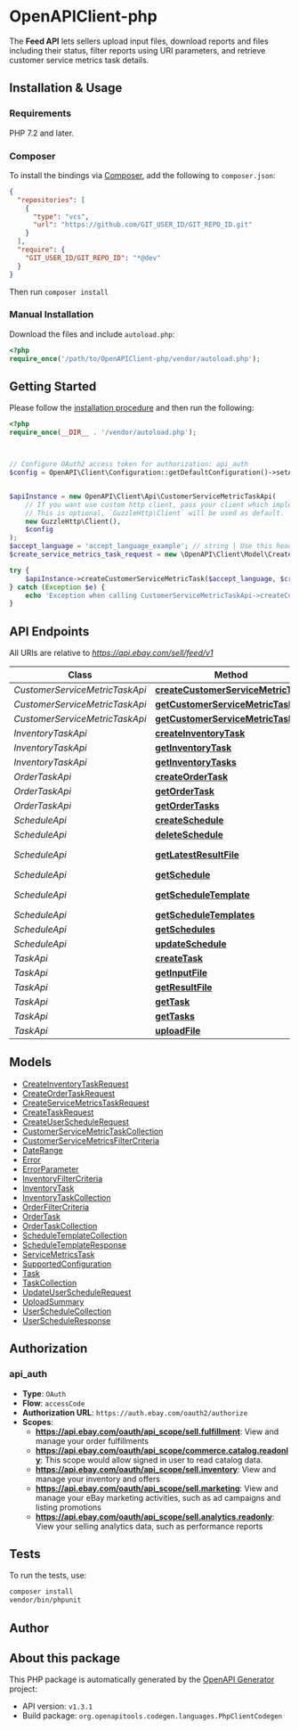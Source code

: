 # OpenAPIClient-php

<p>The <strong>Feed API</strong> lets sellers upload input files, download reports and files including their status, filter reports using URI parameters, and retrieve customer service metrics task details.</p>


## Installation & Usage

### Requirements

PHP 7.2 and later.

### Composer

To install the bindings via [Composer](https://getcomposer.org/), add the following to `composer.json`:

```json
{
  "repositories": [
    {
      "type": "vcs",
      "url": "https://github.com/GIT_USER_ID/GIT_REPO_ID.git"
    }
  ],
  "require": {
    "GIT_USER_ID/GIT_REPO_ID": "*@dev"
  }
}
```

Then run `composer install`

### Manual Installation

Download the files and include `autoload.php`:

```php
<?php
require_once('/path/to/OpenAPIClient-php/vendor/autoload.php');
```

## Getting Started

Please follow the [installation procedure](#installation--usage) and then run the following:

```php
<?php
require_once(__DIR__ . '/vendor/autoload.php');



// Configure OAuth2 access token for authorization: api_auth
$config = OpenAPI\Client\Configuration::getDefaultConfiguration()->setAccessToken('YOUR_ACCESS_TOKEN');


$apiInstance = new OpenAPI\Client\Api\CustomerServiceMetricTaskApi(
    // If you want use custom http client, pass your client which implements `GuzzleHttp\ClientInterface`.
    // This is optional, `GuzzleHttp\Client` will be used as default.
    new GuzzleHttp\Client(),
    $config
);
$accept_language = 'accept_language_example'; // string | Use this header to specify the natural language in which the authenticated user desires the response.
$create_service_metrics_task_request = new \OpenAPI\Client\Model\CreateServiceMetricsTaskRequest(); // \OpenAPI\Client\Model\CreateServiceMetricsTaskRequest | Request payload containing version, feedType, and optional filterCriteria.

try {
    $apiInstance->createCustomerServiceMetricTask($accept_language, $create_service_metrics_task_request);
} catch (Exception $e) {
    echo 'Exception when calling CustomerServiceMetricTaskApi->createCustomerServiceMetricTask: ', $e->getMessage(), PHP_EOL;
}

```

## API Endpoints

All URIs are relative to *https://api.ebay.com/sell/feed/v1*

Class | Method | HTTP request | Description
------------ | ------------- | ------------- | -------------
*CustomerServiceMetricTaskApi* | [**createCustomerServiceMetricTask**](docs/Api/CustomerServiceMetricTaskApi.md#createcustomerservicemetrictask) | **POST** /customer_service_metric_task | 
*CustomerServiceMetricTaskApi* | [**getCustomerServiceMetricTask**](docs/Api/CustomerServiceMetricTaskApi.md#getcustomerservicemetrictask) | **GET** /customer_service_metric_task/{task_id} | 
*CustomerServiceMetricTaskApi* | [**getCustomerServiceMetricTasks**](docs/Api/CustomerServiceMetricTaskApi.md#getcustomerservicemetrictasks) | **GET** /customer_service_metric_task | 
*InventoryTaskApi* | [**createInventoryTask**](docs/Api/InventoryTaskApi.md#createinventorytask) | **POST** /inventory_task | 
*InventoryTaskApi* | [**getInventoryTask**](docs/Api/InventoryTaskApi.md#getinventorytask) | **GET** /inventory_task/{task_id} | 
*InventoryTaskApi* | [**getInventoryTasks**](docs/Api/InventoryTaskApi.md#getinventorytasks) | **GET** /inventory_task | 
*OrderTaskApi* | [**createOrderTask**](docs/Api/OrderTaskApi.md#createordertask) | **POST** /order_task | 
*OrderTaskApi* | [**getOrderTask**](docs/Api/OrderTaskApi.md#getordertask) | **GET** /order_task/{task_id} | 
*OrderTaskApi* | [**getOrderTasks**](docs/Api/OrderTaskApi.md#getordertasks) | **GET** /order_task | 
*ScheduleApi* | [**createSchedule**](docs/Api/ScheduleApi.md#createschedule) | **POST** /schedule | 
*ScheduleApi* | [**deleteSchedule**](docs/Api/ScheduleApi.md#deleteschedule) | **DELETE** /schedule/{schedule_id} | 
*ScheduleApi* | [**getLatestResultFile**](docs/Api/ScheduleApi.md#getlatestresultfile) | **GET** /schedule/{schedule_id}/download_result_file | 
*ScheduleApi* | [**getSchedule**](docs/Api/ScheduleApi.md#getschedule) | **GET** /schedule/{schedule_id} | 
*ScheduleApi* | [**getScheduleTemplate**](docs/Api/ScheduleApi.md#getscheduletemplate) | **GET** /schedule_template/{schedule_template_id} | 
*ScheduleApi* | [**getScheduleTemplates**](docs/Api/ScheduleApi.md#getscheduletemplates) | **GET** /schedule_template | 
*ScheduleApi* | [**getSchedules**](docs/Api/ScheduleApi.md#getschedules) | **GET** /schedule | 
*ScheduleApi* | [**updateSchedule**](docs/Api/ScheduleApi.md#updateschedule) | **PUT** /schedule/{schedule_id} | 
*TaskApi* | [**createTask**](docs/Api/TaskApi.md#createtask) | **POST** /task | 
*TaskApi* | [**getInputFile**](docs/Api/TaskApi.md#getinputfile) | **GET** /task/{task_id}/download_input_file | 
*TaskApi* | [**getResultFile**](docs/Api/TaskApi.md#getresultfile) | **GET** /task/{task_id}/download_result_file | 
*TaskApi* | [**getTask**](docs/Api/TaskApi.md#gettask) | **GET** /task/{task_id} | 
*TaskApi* | [**getTasks**](docs/Api/TaskApi.md#gettasks) | **GET** /task | 
*TaskApi* | [**uploadFile**](docs/Api/TaskApi.md#uploadfile) | **POST** /task/{task_id}/upload_file | 

## Models

- [CreateInventoryTaskRequest](docs/Model/CreateInventoryTaskRequest.md)
- [CreateOrderTaskRequest](docs/Model/CreateOrderTaskRequest.md)
- [CreateServiceMetricsTaskRequest](docs/Model/CreateServiceMetricsTaskRequest.md)
- [CreateTaskRequest](docs/Model/CreateTaskRequest.md)
- [CreateUserScheduleRequest](docs/Model/CreateUserScheduleRequest.md)
- [CustomerServiceMetricTaskCollection](docs/Model/CustomerServiceMetricTaskCollection.md)
- [CustomerServiceMetricsFilterCriteria](docs/Model/CustomerServiceMetricsFilterCriteria.md)
- [DateRange](docs/Model/DateRange.md)
- [Error](docs/Model/Error.md)
- [ErrorParameter](docs/Model/ErrorParameter.md)
- [InventoryFilterCriteria](docs/Model/InventoryFilterCriteria.md)
- [InventoryTask](docs/Model/InventoryTask.md)
- [InventoryTaskCollection](docs/Model/InventoryTaskCollection.md)
- [OrderFilterCriteria](docs/Model/OrderFilterCriteria.md)
- [OrderTask](docs/Model/OrderTask.md)
- [OrderTaskCollection](docs/Model/OrderTaskCollection.md)
- [ScheduleTemplateCollection](docs/Model/ScheduleTemplateCollection.md)
- [ScheduleTemplateResponse](docs/Model/ScheduleTemplateResponse.md)
- [ServiceMetricsTask](docs/Model/ServiceMetricsTask.md)
- [SupportedConfiguration](docs/Model/SupportedConfiguration.md)
- [Task](docs/Model/Task.md)
- [TaskCollection](docs/Model/TaskCollection.md)
- [UpdateUserScheduleRequest](docs/Model/UpdateUserScheduleRequest.md)
- [UploadSummary](docs/Model/UploadSummary.md)
- [UserScheduleCollection](docs/Model/UserScheduleCollection.md)
- [UserScheduleResponse](docs/Model/UserScheduleResponse.md)

## Authorization

### api_auth

- **Type**: `OAuth`
- **Flow**: `accessCode`
- **Authorization URL**: `https://auth.ebay.com/oauth2/authorize`
- **Scopes**: 
    - **https://api.ebay.com/oauth/api_scope/sell.fulfillment**: View and manage your order fulfillments
    - **https://api.ebay.com/oauth/api_scope/commerce.catalog.readonly**: This scope would allow signed in user to read catalog data.
    - **https://api.ebay.com/oauth/api_scope/sell.inventory**: View and manage your inventory and offers
    - **https://api.ebay.com/oauth/api_scope/sell.marketing**: View and manage your eBay marketing activities, such as ad campaigns and listing promotions
    - **https://api.ebay.com/oauth/api_scope/sell.analytics.readonly**: View your selling analytics data, such as performance reports

## Tests

To run the tests, use:

```bash
composer install
vendor/bin/phpunit
```

## Author



## About this package

This PHP package is automatically generated by the [OpenAPI Generator](https://openapi-generator.tech) project:

- API version: `v1.3.1`
- Build package: `org.openapitools.codegen.languages.PhpClientCodegen`
